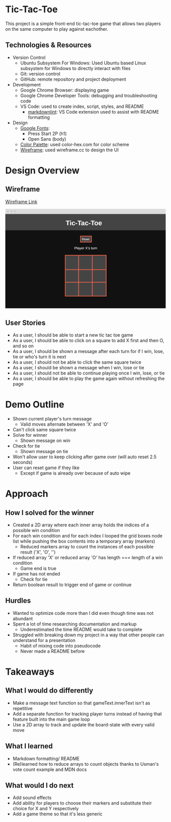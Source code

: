 # Tic-Tac-Toe

This project is a simple front-end tic-tac-toe game that allows two players on the same computer to play against eachother.

## Technologies & Resources

* Version Control
    * Ubuntu Subsystem For Windows: Used Ubuntu based Linux subsystem for Windows to directly interact with files
    * Git: version control
    * GitHub: remote repository and project deployment
* Development
    * Google Chrome Browser: displaying game
    * Google Chrome Developer Tools: debugging and troubleshooting code
    * VS Code: used to create index, script, styles, and README
        * [markdownlint](https://marketplace.visualstudio.com/items?itemName=DavidAnson.vscode-markdownlint): VS Code extension used to assist with README formatting
* Design
    * [Google Fonts](https://fonts.google.com/):
        * Press Start 2P (h1)
        * Open Sans (body)
    * [Color Palette](https://www.color-hex.com/color-palette/97670): used color-hex.com for color scheme
    * [Wireframe](https://wireframe.cc): used wireframe.cc to design the UI

# Design Overview

## Wireframe

[Wireframe Link](https://wireframe.cc/AiUf3P)

![Wireframe Image](tic-tac-toe-wireframe.PNG)

## User Stories

* As a user, I should be able to start a new tic tac toe game
* As a user, I should be able to click on a square to add X first and then O, and so on
* As a user, I should be shown a message after each turn for if I win, lose, tie or who's turn it is next
* As a user, I should not be able to click the same square twice
* As a user, I should be shown a message when I win, lose or tie
* As a user, I should not be able to continue playing once I win, lose, or tie
* As a user, I should be able to play the game again without refreshing the page

# Demo Outline

* Shown current player's turn message
    * Valid moves alternate between 'X' and 'O'
* Can't click same square twice
* Solve for winner
    * Shown message on win
* Check for tie
    * Shown message on tie
* Won't allow user to keep clicking after game over (will auto reset 2.5 seconds)
* User can reset game if they like
    * Except if game is already over because of auto wipe

# Approach

## How I solved for the winner

* Created a 2D array where each inner array holds the indices of a possible win condition
* For each win condition and for each index I looped the grid boxes node list while pushing the box contents into a temporary array (markers)
    * Reduced markers array to count the instances of each possible result ('X', 'O', '')
* If reduced array 'X' or reduced array 'O' has length === length of a win condition
    * Game end is true
* If game has not ended
    * Check for tie
* Return boolean result to trigger end of game or continue

## Hurdles

* Wanted to optimize code more than I did even though time was not abundant
* Spent a lot of time researching documentation and markup
    * Underestimated the time README would take to complete
* Struggled with breaking down my project in a way that other people can understand for a presentation
    * Habit of mixing code into pseudocode
    * Never made a README before

# Takeaways

## What I would do differently

* Make a message text function so that gameText.innerText isn't as repetitive
* Add a separate function for tracking player turns instead of having that feature built into the main game loop
* Use a 2D array to track and update the board-state with every valid move

## What I learned

* Markdown formatting/ README
* (Re)learned how to reduce arrays to count objects thanks to Usman's vote count example and MDN docs

## What would I do next

* Add sound effects
* Add ability for players to choose their markers and substitute their choice for X and Y respectively
* Add a game theme so that it's less generic